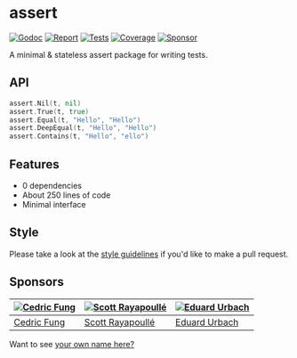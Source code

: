 # assert

[![Godoc][godoc-image]][godoc-url]
[![Report][report-image]][report-url]
[![Tests][tests-image]][tests-url]
[![Coverage][coverage-image]][coverage-url]
[![Sponsor][sponsor-image]][sponsor-url]

A minimal &amp; stateless assert package for writing tests.

## API

```go
assert.Nil(t, nil)
assert.True(t, true)
assert.Equal(t, "Hello", "Hello")
assert.DeepEqual(t, "Hello", "Hello")
assert.Contains(t, "Hello", "ello")
```

## Features

* 0 dependencies
* About 250 lines of code
* Minimal interface

## Style

Please take a look at the [style guidelines](https://github.com/akyoto/quality/blob/master/STYLE.md) if you'd like to make a pull request.

## Sponsors

| [![Cedric Fung](https://avatars3.githubusercontent.com/u/2269238?s=70&v=4)](https://github.com/cedricfung) | [![Scott Rayapoullé](https://avatars3.githubusercontent.com/u/11772084?s=70&v=4)](https://github.com/soulcramer) | [![Eduard Urbach](https://avatars3.githubusercontent.com/u/438936?s=70&v=4)](https://eduardurbach.com) |
| --- | --- | --- |
| [Cedric Fung](https://github.com/cedricfung) | [Scott Rayapoullé](https://github.com/soulcramer) | [Eduard Urbach](https://eduardurbach.com) |

Want to see [your own name here?](https://github.com/users/akyoto/sponsorship)

[godoc-image]: https://godoc.org/github.com/akyoto/assert?status.svg
[godoc-url]: https://godoc.org/github.com/akyoto/assert
[report-image]: https://goreportcard.com/badge/github.com/akyoto/assert
[report-url]: https://goreportcard.com/report/github.com/akyoto/assert
[tests-image]: https://cloud.drone.io/api/badges/akyoto/assert/status.svg
[tests-url]: https://cloud.drone.io/akyoto/assert
[coverage-image]: https://codecov.io/gh/akyoto/assert/graph/badge.svg
[coverage-url]: https://codecov.io/gh/akyoto/assert
[sponsor-image]: https://img.shields.io/badge/github-donate-green.svg
[sponsor-url]: https://github.com/users/akyoto/sponsorship

